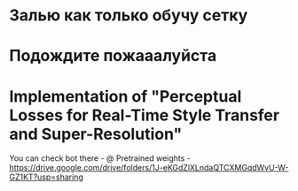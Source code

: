 # Залью как только обучу сетку
# Подождите пожааалуйста

# Implementation of "Perceptual Losses for Real-Time Style Transfer and Super-Resolution"
You can check bot there - @
Pretrained weights - https://drive.google.com/drive/folders/1J-eKGdZlXLndaQTCXMGqdWvU-W-GZ1KT?usp=sharing
